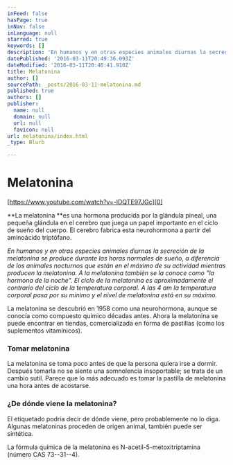```yaml
---
inFeed: false
hasPage: true
inNav: false
inLanguage: null
starred: true
keywords: []
description: 'En humanos y en otras especies animales diurnas la secreción de la melatonina se produce durante las horas normales de sueño, a diferencia de los animales nocturnos que están en el máximo de su actividad mientras producen la melatonina. A la melatonina también se la conoce como “la hormona de la noche”. El ciclo de la melatonina es aproximadamente el contrario del ciclo de la temperatura corporal. A las 4 am la temperatura corporal pasa por su mínimo y el nivel de melatonina está en su máximo.'
datePublished: '2016-03-11T20:49:36.093Z'
dateModified: '2016-03-11T20:46:41.910Z'
title: Melatonina
author: []
sourcePath: _posts/2016-03-11-melatonina.md
published: true
authors: []
publisher:
  name: null
  domain: null
  url: null
  favicon: null
url: melatonina/index.html
_type: Blurb

---
```

# Melatonina

[https://www.youtube.com/watch?v=-lDQTE97JGc][0]

**La melatonina **es una hormona producida por la glándula pineal, una pequeña glándula en el cerebro que juega un papel importante en el ciclo de sueño del cuerpo. El cerebro fabrica esta neurohormona a partir del aminoácido triptófano.

_En humanos y en otras especies animales diurnas la secreción de la melatonina se produce durante las horas normales de sueño, a diferencia de los animales nocturnos que están en el máximo de su actividad mientras producen la melatonina. A la melatonina también se la conoce como "la hormona de la noche". El ciclo de la melatonina es aproximadamente el contrario del ciclo de la temperatura corporal. A las 4 am la temperatura corporal pasa por su mínimo y el nivel de melatonina está en su máximo._

La melatonina se descubrió en 1958 como una neurohormona, aunque se conocía como compuesto químico décadas antes. Ahora la melatonina se puede encontrar en tiendas, comercializada en forma de pastillas (como los suplementos vitamínicos).

### Tomar melatonina

La melatonina se toma poco antes de que la persona quiera irse a dormir. Después tomarla no se siente una somnolencia insoportable; se trata de un cambio sutil. Parece que lo más adecuado es tomar la pastilla de melatonina una hora antes de acostarse.

### **¿De dónde viene la melatonina?**

El etiquetado podría decir de dónde viene, pero probablemente no lo diga. Algunas melatoninas proceden de origen animal, también puede ser sintética.

La fórmula química de la melatonina es N-acetil-5-metoxitriptamina (número CAS 73--31--4).

[0]: https://www.youtube.com/watch?v=-lDQTE97JGc